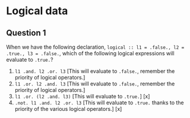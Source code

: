 # Logical data

## Question 1

When we have the following declaration, `logical :: l1 = .false., l2 = .true., l3 = .false.`, which of the following logical expressions will evaluate to `.true.`?
1. `l1 .and. l2 .or. l3` [This will evaluate to `.false.`, remember the priority of logical operators.]
1. `l1 .or. l2 .and. l3` [This will evaluate to `.false.`, remember the priority of logical operators.]
1. `l1 .or. (l2 .and. l3)` [This will evaluate to `.true.`] [x]
1. `.not. l1 .and. l2 .or. l3` [This will evaluate to `.true.` thanks to the priority of the various logical operators.] [x]
